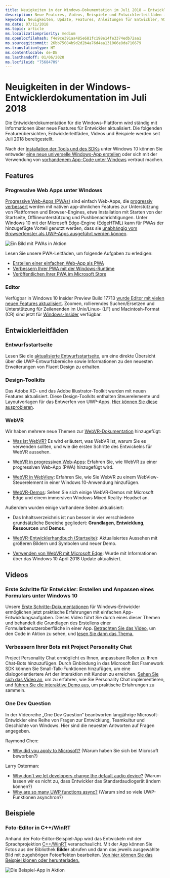 ```yaml
---
title: Neuigkeiten in der Windows-Dokumentation im Juli 2018 – Entwicklung von UWP-Apps
description: Neue Features, Videos, Beispiele und Entwicklerleitfäden in der Entwicklerdokumentation für Windows 10 im Juli 2018
keywords: Neuigkeiten, Update, Features, Anleitungen für Entwickler, Windows 10, Juli
ms.date: 07/11/2018
ms.topic: article
ms.localizationpriority: medium
ms.openlocfilehash: f4e9ce391aa485e681fc198e14fe3374edb72aa1
ms.sourcegitcommit: 26bb75084b9d2d2b4a76d4aa131066e8da716679
ms.translationtype: HT
ms.contentlocale: de-DE
ms.lasthandoff: 01/06/2020
ms.locfileid: "75684709"
---
```

# <a name="whats-new-in-the-windows-developer-docs-in-july-2018"></a>Neuigkeiten in der Windows-Entwicklerdokumentation im Juli 2018

Die Entwicklerdokumentation für die Windows-Plattform wird ständig mit Informationen über neue Features für Entwickler aktualisiert. Die folgenden Featureübersichten, Entwicklerleitfäden, Videos und Beispiele werden seit Juli 2018 bereitgestellt.

Nach der [Installation der Tools und des SDKs](https://developer.microsoft.com/windows/downloads#_blank) unter Windows 10 können Sie entweder [eine neue universelle Windows-App erstellen](../get-started/create-uwp-apps.md) oder sich mit der Verwendung von [vorhandenem App-Code unter Windows](../porting/index.md) vertraut machen.

## <a name="features"></a>Features

### <a name="progressive-web-apps-on-windows"></a>Progressive Web Apps unter Windows

[Progressive Web-Apps (PWAs)](https://developer.microsoft.com/windows/pwa) sind einfach Web-Apps, die [progressiv verbessert](https://www.wikipedia.org/wiki/Progressive_enhancement) werden mit nativen app-ähnlichen Features zur Unterstützung von Plattformen und Browser-Engines, etwa Installation mit Starten von der Startseite, Offlineunterstützung und Pushbenachrichtigungen. Unter Windows 10 mit der Microsoft Edge-Engine (EdgeHTML) kann für PWAs der hinzugefügte Vorteil genutzt werden, dass sie [unabhängig vom Browserfenster als UWP-Apps ausgeführt werden können](https://docs.microsoft.com/microsoft-edge/progressive-web-apps/windows-features).

![Ein Bild mit PWAs in Aktion](images/progressive-web-apps.jpg)

Lesen Sie unsere PWA-Leitfäden, um folgende Aufgaben zu erledigen:

* [Erstellen einer einfachen Web-App als PWA](https://docs.microsoft.com/microsoft-edge/progressive-web-apps/get-started)
* [Verbessern Ihrer PWA mit der Windows-Runtime](https://docs.microsoft.com/microsoft-edge/progressive-web-apps/windows-features)
* [Veröffentlichen Ihrer PWA im Microsoft Store](https://docs.microsoft.com/microsoft-edge/progressive-web-apps/microsoft-store)

### <a name="notepad"></a>Editor

Verfügbar in Windows 10 Insider Preview Build 17713 [wurde Editor mit vielen neuen Features aktualisiert](https://blogs.windows.com/windowsexperience/2018/07/11/announcing-windows-10-insider-preview-build-17713/). Zoomen, rollierendes Suchen/Ersetzen und Unterstützung für Zeilenenden im Unix/Linux- (LF) und Macintosh-Format (CR) sind jetzt für [Windows-Insider](https://insider.windows.com/) verfügbar. 

## <a name="developer-guidance"></a>Entwicklerleitfäden

### <a name="design-landing-page"></a>Entwurfsstartseite

Lesen Sie die [aktualisierte Entwurfsstartseite](https://developer.microsoft.com/windows/apps/design), um eine direkte Übersicht über die UWP-Entwurfsbereiche sowie Informationen zu den neuesten Erweiterungen von Fluent Design zu erhalten.

### <a name="design-toolkits"></a>Design-Toolkits

Das Adobe XD- und das Adobe Illustrator-Toolkit wurden mit neuen Features aktualisiert. Diese Design-Toolkits enthalten Steuerelemente und Layoutvorlagen für das Entwerfen von UWP-Apps. [Hier können Sie diese ausprobieren](../design/downloads/index.md).

### <a name="webvr"></a>WebVR

Wir haben mehrere neue Themen zur [WebVR-Dokumentation](https://docs.microsoft.com/microsoft-edge/webvr/) hinzugefügt:

* [Was ist WebVR?](https://docs.microsoft.com/microsoft-edge/webvr/what-is-webvr) Es wird erläutert, was WebVR ist, warum Sie es verwenden sollten, und wie die ersten Schritte des Entwickelns für WebVR aussehen.

* [WebVR in progressiven Web-Apps](https://docs.microsoft.com/microsoft-edge/webvr/webvr-in-pwas): Erfahren Sie, wie WebVR zu einer progressiven Web-App (PWA) hinzugefügt wird.

* [WebVR in WebView](https://docs.microsoft.com/microsoft-edge/webvr/webvr-in-webview): Erfahren Sie, wie Sie WebVR zu einem WebView-Steuerelement in einer Windows 10-Anwendung hinzufügen.

* [WebVR-Demos](https://docs.microsoft.com/microsoft-edge/webvr/demos): Sehen Sie sich einige WebVR-Demos mit Microsoft Edge und einem immersiven Windows Mixed Reality-Headset an.

Außerdem wurden einige vorhandene Seiten aktualisiert:

* Das Inhaltsverzeichnis ist nun besser in vier verschiedene grundsätzliche Bereiche gegliedert: **Grundlagen**, **Entwicklung**, **Ressourcen** und **Demos**.

* [WebVR-Entwicklerhandbuch (Startseite)](https://docs.microsoft.com/microsoft-edge/webvr/): Aktualisiertes Aussehen mit größeren Bildern und Symbolen und neuer Demo.

* [Verwenden von WebVR mit Microsoft Edge](https://docs.microsoft.com/microsoft-edge/webvr/webvr-with-edge): Wurde mit Informationen über das Windows 10 April 2018 Update aktualisiert.

## <a name="videos"></a>Videos

### <a name="get-started-for-devs-create-and-customize-a-form-on-windows-10"></a>Erste Schritte für Entwickler: Erstellen und Anpassen eines Formulars unter Windows 10

Unsere [Erste Schritte-Dokumentationen](../get-started/index.md) für Windows-Entwickler ermöglichen jetzt praktische Erfahrungen mit einfachen App-Entwicklungsaufgaben. Dieses Video führt Sie durch eines dieser Themen und behandelt die Grundlagen des Erstellens einer Formularbenutzeroberfläche in einer App. [Betrachten Sie das Video](https://www.youtube.com/watch?v=AgngKzq4hKI&feature=youtu.be), um den Code in Aktion zu sehen, und [lesen Sie dann das Thema.](https://docs.microsoft.com/windows/uwp/get-started/construct-form-learning-track)

### <a name="enhance-your-bot-with-project-personality-chat"></a>Verbessern Ihrer Bots mit Project Personality Chat

Project Personality Chat ermöglicht es Ihnen, anpassbare Rollen zu Ihren Chat-Bots hinzuzufügen. Durch Einbindung in das Microsoft Bot Framework SDK können Sie Small-Talk-Funktionen hinzufügen, um eine dialogorientiertere Art der Interaktion mit Kunden zu erreichen. [Sehen Sie sich das Video an](https://www.youtube.com/watch?v=5C_uD8g2QKg&feature=youtu.be), um zu erfahren, wie Sie Personality Chat implementieren, und [führen Sie die interaktive Demo aus](https://www.microsoft.com/research/project/personality-chat/), um praktische Erfahrungen zu sammeln.

### <a name="one-dev-question"></a>One Dev Question

In der Videoreihe „One Dev Question“ beantworten langjährige Microsoft-Entwickler eine Reihe von Fragen zur Entwicklung, Teamkultur und Geschichte von Windows. Hier sind die neuesten Antworten auf Fragen angegeben.

Raymond Chen:

* [Why did you apply to Microsoft?](https://www.youtube.com/watch?v=oL8ymamkEMU&feature=youtu.be) (Warum haben Sie sich bei Microsoft beworben?)

Larry Osterman:

* [Why don't we let developers change the default audio device?](https://www.youtube.com/watch?v=6aNUoVfbnmg&feature=youtu.be) (Warum lassen wir es nicht zu, dass Entwickler das Standardaudiogerät ändern können?)
* [Why are so many UWP functions async?](https://www.youtube.com/watch?v=5M724QIy1Mk&feature=youtu.be) (Warum sind so viele UWP-Funktionen asynchron?)

## <a name="samples"></a>Beispiele

### <a name="photo-editor-cwinrt"></a>Foto-Editor in C++/WinRT

Anhand der Foto-Editor-Beispiel-App wird das Entwickeln mit der Sprachprojektion [C++/WinRT](../cpp-and-winrt-apis/intro-to-using-cpp-with-winrt.md) veranschaulicht. Mit der App können Sie Fotos aus der Bibliothek **Bilder** abrufen und dann das jeweils ausgewählte Bild mit zugehörigen Fotoeffekten bearbeiten. [Von hier können Sie das Beispiel klonen oder herunterladen.](https://github.com/Microsoft/Windows-appsample-photo-editor)

![Die Beispiel-App in Aktion](images/photo-editor-banner.png)
